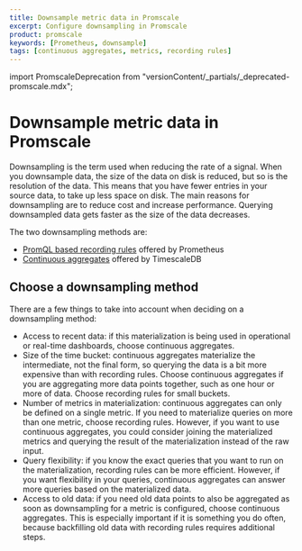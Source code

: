```yaml
---
title: Downsample metric data in Promscale
excerpt: Configure downsampling in Promscale
product: promscale
keywords: [Prometheus, downsample]
tags: [continuous aggregates, metrics, recording rules]
---
```


import PromscaleDeprecation from "versionContent/_partials/_deprecated-promscale.mdx";

# Downsample metric data in Promscale

<PromscaleDeprecation />

Downsampling is the term used when reducing the rate of a signal. When you
downsample data, the size of the data on disk is reduced, but so is the
resolution of the data. This means that you have fewer entries in your source
data, to take up less space on disk. The main reasons for downsampling are to
reduce cost and increase performance. Querying downsampled data gets faster as
the size of the data decreases.

The two downsampling methods are:

*   [PromQL based recording rules][recording] offered by Prometheus
*   [Continuous aggregates][caggs] offered by TimescaleDB

## Choose a downsampling method

There are a few things to take into account when deciding on a downsampling
method:

*   Access to recent data: if this materialization is being used in operational
    or real-time dashboards, choose continuous aggregates.
*   Size of the time bucket: continuous aggregates materialize the intermediate,
    not the final form, so querying the data is a bit more expensive than with
    recording rules. Choose continuous aggregates if you are aggregating more
    data points together, such as one hour or more of data. Choose recording
    rules for small buckets.
*   Number of metrics in materialization: continuous aggregates can only be
    defined on a single metric. If you need to materialize queries on more than
    one metric, choose recording rules. However, if you want to use continuous
    aggregates, you could consider joining the materialized metrics and querying
    the result of the materialization instead of the raw input.
*   Query flexibility: if you know the exact queries that you want to run on the
    materialization, recording rules can be more efficient. However, if you want
    flexibility in your queries, continuous aggregates can answer more queries
    based on the materialized data.
*   Access to old data: if you need old data points to also be aggregated as
    soon as downsampling for a metric is configured, choose continuous
    aggregates. This is especially important if it is something you do often,
    because backfilling old data with recording rules requires additional steps.

[caggs]: /promscale/:currentVersion:/downsample-data/caggs/
[recording]: /promscale/:currentVersion:/downsample-data/recording/
